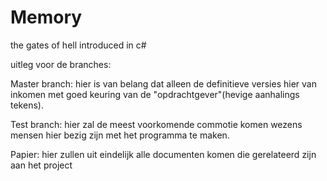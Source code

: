 # Memory
the gates of hell introduced in c#

uitleg voor de branches:

Master branch:
hier is van belang dat alleen de definitieve versies hier van inkomen met goed keuring van de "opdrachtgever"(hevige aanhalings tekens).

Test branch:
hier zal de meest voorkomende commotie komen wezens mensen hier bezig zijn met het programma te maken.

Papier:
hier zullen uit eindelijk alle documenten komen die gerelateerd zijn aan het project
